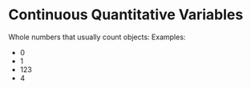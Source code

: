 # Continuous Quantitative Variables
Whole numbers that usually count objects:
Examples:
- 0
- 1
- 123
- 4
